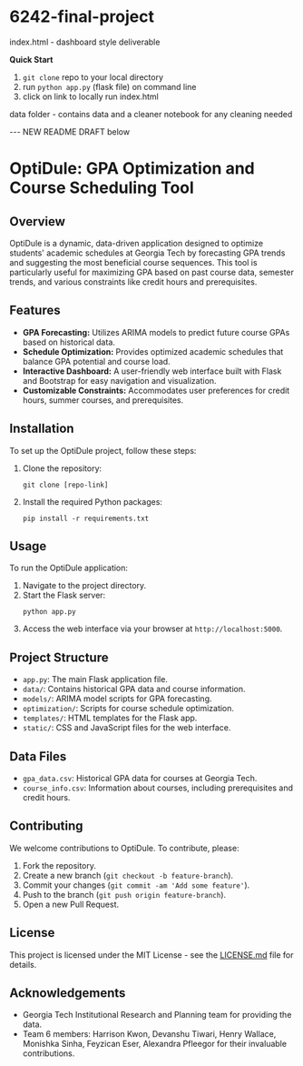 ﻿# 6242-final-project

index.html - dashboard style deliverable

**Quick Start**
1. `git clone` repo to your local directory
2. run `python app.py` (flask file) on command line
3. click on link to locally run index.html  

data folder - contains data and a cleaner notebook for any cleaning needed

--- NEW README DRAFT below

# OptiDule: GPA Optimization and Course Scheduling Tool

## Overview

OptiDule is a dynamic, data-driven application designed to optimize students' academic schedules at Georgia Tech by forecasting GPA trends and suggesting the most beneficial course sequences. This tool is particularly useful for maximizing GPA based on past course data, semester trends, and various constraints like credit hours and prerequisites.

## Features

- **GPA Forecasting:** Utilizes ARIMA models to predict future course GPAs based on historical data.
- **Schedule Optimization:** Provides optimized academic schedules that balance GPA potential and course load.
- **Interactive Dashboard:** A user-friendly web interface built with Flask and Bootstrap for easy navigation and visualization.
- **Customizable Constraints:** Accommodates user preferences for credit hours, summer courses, and prerequisites.

## Installation

To set up the OptiDule project, follow these steps:

1. Clone the repository:
   ```
   git clone [repo-link]
   ```
2. Install the required Python packages:
   ```
   pip install -r requirements.txt
   ```

## Usage

To run the OptiDule application:

1. Navigate to the project directory.
2. Start the Flask server:
   ```
   python app.py
   ```
3. Access the web interface via your browser at `http://localhost:5000`.

## Project Structure

- `app.py`: The main Flask application file.
- `data/`: Contains historical GPA data and course information.
- `models/`: ARIMA model scripts for GPA forecasting.
- `optimization/`: Scripts for course schedule optimization.
- `templates/`: HTML templates for the Flask app.
- `static/`: CSS and JavaScript files for the web interface.

## Data Files

- `gpa_data.csv`: Historical GPA data for courses at Georgia Tech.
- `course_info.csv`: Information about courses, including prerequisites and credit hours.

## Contributing

We welcome contributions to OptiDule. To contribute, please:

1. Fork the repository.
2. Create a new branch (`git checkout -b feature-branch`).
3. Commit your changes (`git commit -am 'Add some feature'`).
4. Push to the branch (`git push origin feature-branch`).
5. Open a new Pull Request.

## License

This project is licensed under the MIT License - see the [LICENSE.md](LICENSE.md) file for details.

## Acknowledgements

- Georgia Tech Institutional Research and Planning team for providing the data.
- Team 6 members: Harrison Kwon, Devanshu Tiwari, Henry Wallace, Monishka Sinha, Feyzican Eser, Alexandra Pfleegor for their invaluable contributions.
